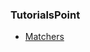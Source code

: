 ### TutorialsPoint

* [Matchers](https://github.com/ogirginc/Notes/blob/master/lib/Rspec/TutorialsPoint/Matchers.md)
